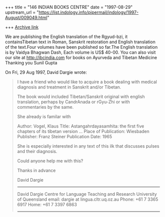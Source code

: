 +++
title = "146 INDIAN BOOKS CENTRE"
date = "1997-08-29"
upstream_url = "https://list.indology.info/pipermail/indology/1997-August/009049.html"

+++
[Archive link](https://list.indology.info/pipermail/indology/1997-August/009049.html)

We are publishing the English translation of the Rgyud-bzi, it
containsTibetan text in Roman, Sanskrit restoration and English
translation of the text.Four volumes have been published so far.The
English translation is by Vaidya Bhagwan Dash, Each volume is US$ 40-00.
You can also visit our site at http://ibcindia.com
for books on Ayurveda and Tibetan Medicine
Thanking you
Sunil Gupta


On Fri, 29 Aug 1997, David Dargie wrote:

> I have a friend who would like to acquire a book dealing with medical
> diagnosis and treatment in Sanskrit and/or Tibetan.
> 
> The book would included Tibetan/Sanskrit original with english translation,
> perhaps by CandrAnada or rGyu-Zhi or with commentaries by the same.
> 
> She already is familar with
> 
> Author: Vogel, Klaus
> Title: Astangahrdayasamhita: the first five chapters of its tibetan version ...
> Place of Publication: Wiesbaden
> Publisher: Franz Steiner
> Publication Date: 1965
> 
> 
> She is especially interested in any text of this ilk that discusses pulses
> and their diagnosis.
> 
> Could anyone help me with this?
> 
> Thanks in advance
> 
> David Dargie
> 
> *****************************************************************
> David Dargie
> Centre for Language Teaching and Research
> University of Queensland
> email: dargie at lingua.cltr.uq.oz.au
> Phone: +61 7 3365 6917
> Home: +61 7 3397 6863
> *****************************************************************
> 
> 
> 





